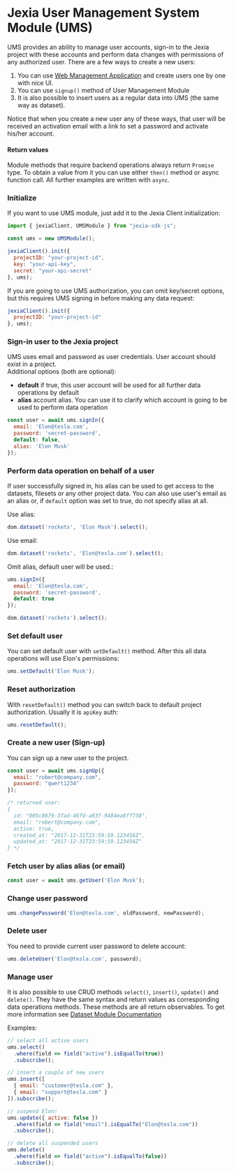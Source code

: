 # Jexia User Management System Module (UMS)
UMS provides an ability to manage user accounts, sign-in to the Jexia project with these accounts and perform 
data changes with permissions of any authorized user. There are a few ways to create a new users: 

1. You can use [Web Management Application](https://docs.jexia.com/getting-started/user-management/) and create
users one by one with nice UI. 
2. You can use `signup()` method of User Management Module
3. It is also possible to insert users as a regular data into UMS (the same way as dataset).

Notice that when you create a new user any of these ways, that user will be received an activation email 
with a link to set a password and activate his/her account. 

#### Return values
Module methods that require backend operations always return `Promise` type. 
To obtain a value from it you can use either `then()` method or async function call. 
All further examples are written with `async`.

### Initialize
If you want to use UMS module, just add it to the Jexia Client initialization:
```javascript  
import { jexiaClient, UMSModule } from "jexia-sdk-js";

const ums = new UMSModule(); 

jexiaClient().init({  
  projectID: "your-project-id",  
  key: "your-api-key",  
  secret: "your-api-secret"  
}, ums); 
```  
 If you are going to use UMS authorization, you can omit key/secret options, 
 but this requires UMS signing in before making any data request:
```javascript
jexiaClient().init({  
  projectID: "your-project-id"
}, ums); 
```
 
### Sign-in user to the Jexia project
UMS uses email and password as user credentials. User account should exist in a project.  
Additional options (both are optional):
- **default**
  if true, this user account will be used for all further data operations by default
- **alias**
  account alias. You can use it to clarify which account is going to be used to perform data operation
 
```javascript  
const user = await ums.signIn({  
  email: 'Elon@tesla.com',  
  password: 'secret-password',  
  default: false, 
  alias: 'Elon Musk'
});
```  
  
### Perform data operation on behalf of a user 
If user successfully signed in, his alias can be used to get access to the datasets, filesets or any other project data. 
You can also use user's email as an alias or, if `default` option was set to true, do not specify alias at all.

Use alias:   
```javascript  
dom.dataset('rockets', 'Elon Mask').select();
```  
 Use email:
```javascript  
dom.dataset('rockets', 'Elon@tesla.com').select();  
```  
 
 Omit alias, default user will be used.:
```javascript  
ums.signIn({  
  email: 'Elon@tesla.com',  
  password: 'secret-password',  
  default: true
});  

dom.dataset('rockets').select();  
```    
  
### Set default user
You can set default user with `setDefault()` method. After this all data operations will use Elon's permissions:
```javascript  
ums.setDefault('Elon Musk');  
```  
  
### Reset authorization
With `resetDefault()` method you can switch back to default project authorization. Usually it is `apiKey` auth:
```javascript  
ums.resetDefault();
```  
  
### Create a new user (Sign-up)
You can sign up a new user to the project.
```javascript  
const user = await ums.signUp({  
  email: "robert@company.com",  
  password: "qwert1234"  
});

/* returned user: 
{
  id: "005c8679-3fad-46fd-a93f-9484ea8ff738",
  email: "robert@company.com",
  active: true,
  created_at: "2017-12-31T23:59:59.123456Z",
  updated_at: "2017-12-31T23:59:59.123456Z"
} */
```  
  
### Fetch user by alias alias (or email)  
```javascript  
const user = await ums.getUser('Elon Musk'); 
```  
  
### Change user password  
```javascript  
ums.changePassword('Elon@tesla.com', oldPassword, newPassword);  
```  
  
### Delete user
You need to provide current user password to delete account:
```javascript  
ums.deleteUser('Elon@tesla.com', password);  
```

### Manage user
It is also possible to use CRUD methods `select()`, `insert()`, `update()` and `delete()`. They have the same syntax
and return values as corresponding data operations methods.
These methods are all return observables. 
To get more information see [Dataset Module Documentation](https://jexia.github.io/jexia-sdk-js/additional-documentation/dataset-operations.html)

Examples:
```javascript
// select all active users
ums.select()
  .where(field => field("active").isEqualTo(true))
  .subscribe();
```

```javascript
// insert a couple of new users
ums.insert([
  { email: "customer@tesla.com" },
  { email: "support@tesla.com" }
]).subscribe();
```

```javascript
// suspend Elon!
ums.update({ active: false })
  .where(field => field("email").isEqualTo("Elon@tesla.com"))
  .subscribe();
```

```javascript
// delete all suspended users
ums.delete()
  .where(field => field("active").isEqualTo(false))
  .subscribe();
```
